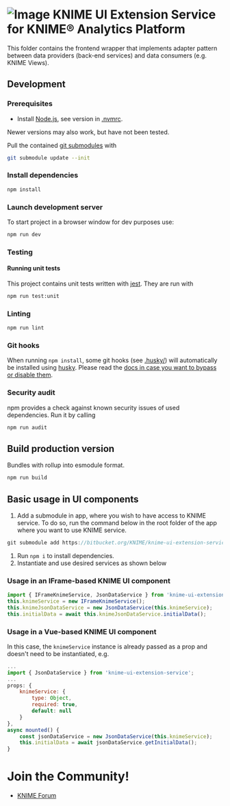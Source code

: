 # ![Image](https://www.knime.com/files/knime_logo_github_40x40_4layers.png) KNIME UI Extension Service for KNIME® Analytics Platform

This folder contains the frontend wrapper that implements adapter pattern between data providers (back-end services) and
data consumers (e.g. KNIME Views).

## Development

### Prerequisites

* Install [Node.js][node], see version in [.nvmrc](.nvmrc).

Newer versions may also work, but have not been tested.

Pull the contained [git submodules](https://stackoverflow.com/a/4438292/5134084) with
```sh
git submodule update --init
```

### Install dependencies

```sh
npm install
```

### Launch development server
To start project in a browser window for dev purposes use:
```sh
npm run dev
```

### Testing

#### Running unit tests
This project contains unit tests written with [jest]. They are run with

```sh
npm run test:unit
```

### Linting

```sh
npm run lint
```

### Git hooks

When running `npm install`, some git hooks (see [.husky/](.husky/)) will automatically be installed using [husky].
Please read the [docs in case you want to bypass or disable them](https://typicode.github.io/husky/#/?id=bypass-hooks).


### Security audit

npm provides a check against known security issues of used dependencies. Run it by calling
```sh
npm run audit
```

## Build production version
Bundles with rollup into esmodule format.
```sh
npm run build
```

## Basic usage in UI components
1. Add a submodule in app, where you wish to have access to KNIME service. To do so, run the command below in the root folder of the app where you want to use KNIME service.
```javascript
git submodule add https://bitbucket.org/KNIME/knime-ui-extension-service knime-ui-extension-service
```
1. Run `npm i` to install dependencies.
2. Instantiate and use desired services as shown below

### Usage in an IFrame-based KNIME UI component
```javascript
import { IFrameKnimeService, JsonDataService } from 'knime-ui-extension-service';
this.knimeService = new IFrameKnimeService();
this.knimeJsonDataService = new JsonDataService(this.knimeService);
this.initialData = await this.knimeJsonDataService.initialData();
```

### Usage in a Vue-based KNIME UI component
In this case, the `knimeService` instance is already passed as a prop and doesn't need to be instantiated, e.g.
```javascript
...
import { JsonDataService } from 'knime-ui-extension-service';
...
props: {
    knimeService: {
        type: Object,
        required: true,
        default: null
    }
},
async mounted() {
    const jsonDataService = new JsonDataService(this.knimeService);
    this.initialData = await jsonDataService.getInitialData();
}
```


# Join the Community!
* [KNIME Forum](https://forum.knime.com/)


[node]: https://nodejs.org/
[Vue]: https://vuejs.org/
[Java]: https://www.oracle.com/technetwork/java/javase/downloads/index.html
[jest]: https://jestjs.io/en
[husky]: https://typicode.github.io/husky/
